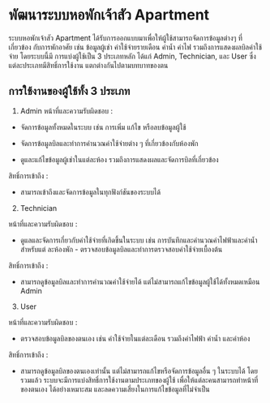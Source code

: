 # พัฒนาระบบหอพักเจ้าสัว Apartment

ระบบหอพักเจ้าสัว Apartment ได้รับการออกแบบมาเพื่อให้ผู้ใช้สามารถจัดการข้อมูลต่างๆ ที่เกี่ยวข้อง กับการพักอาศัย เช่น ข้อมูลผู้เช่า ค่าใช้จ่ายรายเดือน ค่าน้ำ ค่าไฟ รวมถึงการแสดงผลบิลค่าใช้จ่าย โดยระบบนี้มี การแบ่งผู้ใช้เป็น 3 ประเภทหลัก ได้แก่ Admin, Technician, และ User ซึ่งแต่ละประเภทมีสิทธิ์การใช้งาน แตกต่างกันไปตามบทบาทของตน

## การใช้งานของผู้ใช้ทั้ง 3 ประเภท


1. Admin หน้าที่และความรับผิดชอบ :

- จัดการข้อมูลทั้งหมดในระบบ เช่น การเพิ่ม แก้ไข หรือลบข้อมูลผู้ใช้

- จัดการข้อมูลบิลและทำการคำนวณค่าใช้จ่ายต่าง ๆ ที่เกี่ยวข้องกับห้องพัก

- ดูและแก้ไขข้อมูลผู้เช่าในแต่ละห้อง รวมถึงการแสดงผลและจัดการบิลที่เกี่ยวข้อง

สิทธิ์การเข้าถึง :

- สามารถเข้าถึงและจัดการข้อมูลในทุกฟังก์ชันของระบบได้

2. Technician

หน้าที่และความรับผิดชอบ :

- ดูแลและจัดการเกี่ยวกับค่าใช้จ่ายที่เกิดขึ้นในระบบ เช่น การบันทึกและคำนวณค่าไฟฟ้าและค่าน้ำสำหรับแต่ ละห้องพัก - ตรวจสอบข้อมูลบิลและทำการตรวจสอบค่าใช้จ่ายเบื้องต้น

สิทธิ์การเข้าถึง :

- สามารถดูข้อมูลบิลและทำการคำนวณค่าใช้จ่ายได้ แต่ไม่สามารถแก้ไขข้อมูลผู้ใช้ได้ทั้งหมดเหมือน Admin

3. User

หน้าที่และความรับผิดชอบ :

- ตรวจสอบข้อมูลบิลของตนเอง เช่น ค่าใช้จ่ายในแต่ละเดือน รวมถึงค่าไฟฟ้า ค่าน้ำ และค่าห้อง

สิทธิ์การเข้าถึง :

- สามารถดูข้อมูลบิลของตนเองเท่านั้น แต่ไม่สามารถแก้ไขหรือจัดการข้อมูลอื่น ๆ ในระบบได้ โดยรวมแล้ว ระบบจะมีการแบ่งสิทธิ์การใช้งานตามประเภทของผู้ใช้ เพื่อให้แต่ละคนสามารถทำหน้าที่ของตนเอง ได้อย่างเหมาะสม และลดความเสี่ยงในการแก้ไขข้อมูลที่ไม่จำเป็น

